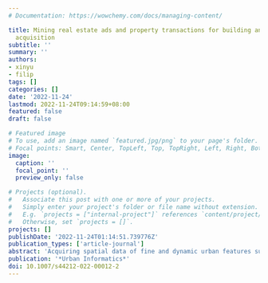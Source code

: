 ```yaml
---
# Documentation: https://wowchemy.com/docs/managing-content/

title: Mining real estate ads and property transactions for building and amenity data
  acquisition
subtitle: ''
summary: ''
authors:
- xinyu
- filip
tags: []
categories: []
date: '2022-11-24'
lastmod: 2022-11-24T09:14:59+08:00
featured: false
draft: false

# Featured image
# To use, add an image named `featured.jpg/png` to your page's folder.
# Focal points: Smart, Center, TopLeft, Top, TopRight, Left, Right, BottomLeft, Bottom, BottomRight.
image:
  caption: ''
  focal_point: ''
  preview_only: false

# Projects (optional).
#   Associate this post with one or more of your projects.
#   Simply enter your project's folder or file name without extension.
#   E.g. `projects = ["internal-project"]` references `content/project/deep-learning/index.md`.
#   Otherwise, set `projects = []`.
projects: []
publishDate: '2022-11-24T01:14:51.739776Z'
publication_types: ['article-journal']
abstract: 'Acquiring spatial data of fine and dynamic urban features such as buildings remains challenging. This paper brings attention to real estate advertisements and property sales data as valuable and dynamic sources of geoinformation in the built environment, but unutilised in spatial data infrastructures. Given the wealth of information they hold and their user-generated nature, we put forward the idea of real estate data as an instance of implicit volunteered geographic information and bring attention to their spatial aspect, potentially alleviating the challenge of acquiring spatial data of fine and dynamic urban features. We develop a mechanism of facilitating continuous acquisition, maintenance, and quality assurance of building data and associated amenities from real estate data. The results of the experiments conducted in Singapore reveal that one month of property listings provides information on 7% of the national building stock and about half of the residential subset, e.g. age, type, and storeys, which are often not available in sources such as OpenStreetMap, potentially supporting applications such as 3D city modelling and energy simulations. The method may serve as a novel means to spatial data quality control as it detects missing amenities and maps future buildings, which are advertised and transacted before they are built, but it exhibits mixed results in identifying unmapped buildings as ads may contain errors that impede the idea.'
publication: '*Urban Informatics*'
doi: 10.1007/s44212-022-00012-2
---
```

